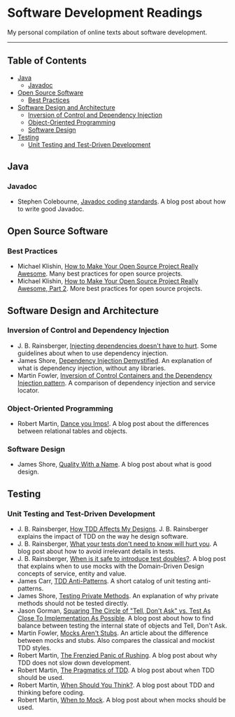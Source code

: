 # Software Development Readings

My personal compilation of online texts about software development.

***

## Table of Contents

- [Java](#java)
  - [Javadoc](#javadoc)
- [Open Source Software](#open-source-software)
  - [Best Practices](#best-practices)
- [Software Design and Architecture](#software-design-and-architecture)
  - [Inversion of Control and Dependency Injection](#inversion-of-control-and-dependency-injection)
  - [Object-Oriented Programming](#object-oriented-programming)
  - [Software Design](#software-design)
- [Testing](#testing)
  - [Unit Testing and Test-Driven Development](#unit-testing-and-test-driven-development)

## Java

### Javadoc

- Stephen Colebourne, [Javadoc coding standards](http://blog.joda.org/2012/11/javadoc-coding-standards.html). A blog post about how to write good Javadoc.

## Open Source Software

### Best Practices

- Michael Klishin, [How to Make Your Open Source Project Really Awesome](http://blog.clojurewerkz.org/blog/2013/04/20/how-to-make-your-open-source-project-really-awesome/). Many best practices for open source projects.
- Michael Klishin, [How to Make Your Open Source Project Really Awesome, Part 2](http://blog.clojurewerkz.org/blog/2014/07/20/how-to-make-your-open-source-project-really-awesome/). More best practices for open source projects.

## Software Design and Architecture

### Inversion of Control and Dependency Injection

- J. B. Rainsberger, [Injecting dependencies doesn't have to hurt](http://blog.thecodewhisperer.com/permalink/injecting-dependencies-doesnt-have-to-hurt/). Some guidelines about when to use dependency injection.
- James Shore, [Dependency Injection Demystified](http://www.jamesshore.com/Blog/Dependency-Injection-Demystified.html). An explanation of what is dependency injection, without any libraries.
- Martin Fowler, [Inversion of Control Containers and the Dependency Injection pattern](http://www.martinfowler.com/articles/injection.html). A comparison of dependency injection and service locator.

### Object-Oriented Programming

- Robert Martin, [Dance you Imps!](https://8thlight.com/blog/uncle-bob/2013/10/01/Dance-You-Imps.html). A blog post about the differences between relational tables and objects.

### Software Design

- James Shore, [Quality With a Name](http://www.jamesshore.com/Articles/Quality-With-a-Name.html). A blog post about what is good design.

## Testing

### Unit Testing and Test-Driven Development

- J. B. Rainsberger, [How TDD Affects My Designs](http://blog.thecodewhisperer.com/permalink/how-tdd-affects-my-designs/). J. B. Rainsberger explains the impact of TDD on the way he design software.
- J. B. Rainsberger, [What your tests don't need to know will hurt you](http://blog.thecodewhisperer.com/permalink/what-your-tests-dont-need-to-know-will-hurt-you). A blog post about how to avoid irrelevant details in tests.
- J. B. Rainsberger, [When is it safe to introduce test doubles?](http://blog.thecodewhisperer.com/permalink/when-is-it-safe-to-introduce-test-doubles/). A blog post that explains when to use mocks with the Domain-Driven Design concepts of service, entity and value.
- James Carr, [TDD Anti-Patterns](http://blog.james-carr.org/2006/11/03/tdd-anti-patterns/). A short catalog of unit testing anti-patterns.
- James Shore, [Testing Private Methods](http://www.jamesshore.com/Blog/Testing-Private-Methods.html). An explanation of why private methods should not be tested directly.
- Jason Gorman, [Squaring The Circle of "Tell, Don't Ask" vs. Test As Close To Implementation As Possible](http://codemanship.co.uk/parlezuml/blog/?postid=1379). A blog post about how to find balance between testing the internal state of objects and Tell, Don't Ask.
- Martin Fowler, [Mocks Aren't Stubs](http://martinfowler.com/articles/mocksArentStubs.html). An article about the difference between mocks and stubs. Also compares the classical and mockist TDD styles.
- Robert Martin, [The Frenzied Panic of Rushing](https://8thlight.com/blog/uncle-bob/2013/03/11/TheFrenziedPanicOfRushing.html). A blog post about why TDD does not slow down development.
- Robert Martin, [The Pragmatics of TDD](https://8thlight.com/blog/uncle-bob/2013/03/06/ThePragmaticsOfTDD.html). A blog post about when TDD should be used.
- Robert Martin, [When Should You Think?](https://8thlight.com/blog/uncle-bob/2014/03/11/when-to-think.html). A blog post about TDD and thinking before coding.
- Robert Martin, [When to Mock](https://8thlight.com/blog/uncle-bob/2014/05/10/WhenToMock.html). A blog post about when mocks should be used.
